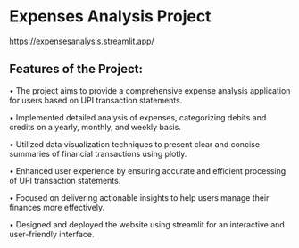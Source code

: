 # Expenses Analysis Project

https://expensesanalysis.streamlit.app/


## Features of the Project:

• The project aims to provide a comprehensive expense analysis application for users based on UPI transaction statements.

• Implemented detailed analysis of expenses, categorizing debits and credits on a yearly, monthly, and weekly basis.

• Utilized data visualization techniques to present clear and concise summaries of financial transactions using plotly.

• Enhanced user experience by ensuring accurate and efficient processing of UPI transaction statements.

• Focused on delivering actionable insights to help users manage their finances more effectively.

• Designed and deployed the website using streamlit for an interactive and user-friendly interface.

